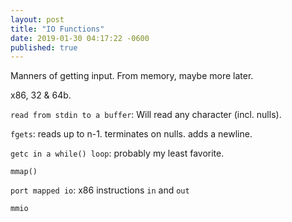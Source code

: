 ```yaml
---
layout: post
title: "IO Functions"
date: 2019-01-30 04:17:22 -0600
published: true
---
```


Manners of getting input. From memory, maybe more later.

x86, 32 & 64b.

`read from stdin to a buffer`: Will read any character (incl. nulls).

`fgets`: reads up to n-1. terminates on nulls. adds a newline.

`getc in a while() loop`: probably my least favorite.

`mmap()`

`port mapped io`: x86 instructions `in` and `out`

`mmio`